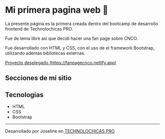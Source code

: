 # Mi primera pagina web 💜

La presente página es la primera creada dentro del bootcamp de desarrollo frontend de Technolochicas PRO.

Fue de tema libre asi que decidí hacer una fan page sobre CNCO. 

Fue desarrollado con HTML y CSS, con el uso de el framework Bootstrap, utilizando además bibliotecas externas.

[Proyecto desplegado (https://fanpagecnco.netlify.app)](https://fanpagecnco.netlify.app)

## Secciones de mi sitio


## Tecnologías

* HTML
* CSS
* Bootstrap 
---

Desarrollado por Joseline en [TECHNOLOCHICAS PRO](https://tecnolochicas.mx/)